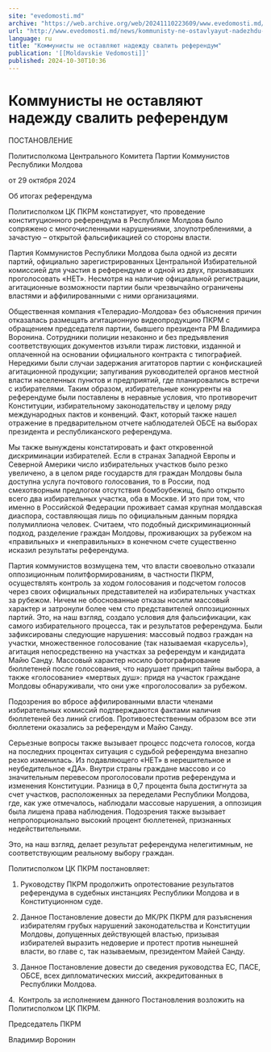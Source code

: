 ```yaml
---
site: "evedomosti.md"
archive: "https://web.archive.org/web/20241110223609/www.evedomosti.md/news/kommunisty-ne-ostavlyayut-nadezhdu-svalit-referendum"
url: "http://www.evedomosti.md/news/kommunisty-ne-ostavlyayut-nadezhdu-svalit-referendum"
language: ru
title: "Коммунисты не оставляют надежду свалить референдум"
publication: '[[Moldavskie Vedomosti]]'
published: 2024-10-30T10:36
---
```


# Коммунисты не оставляют надежду свалить референдум

ПОСТАНОВЛЕНИЕ

Политисполкома Центрального Комитета Партии Коммунистов Республики Молдова

от 29 октября 2024

Об итогах референдума

Политисполком ЦК ПКРМ констатирует, что проведение конституционного референдума в Республике Молдова было сопряжено с многочисленными нарушениями, злоупотреблениями, а зачастую – открытой фальсификацией со стороны власти.

Партия Коммунистов Республики Молдова была одной из десяти партий, официально зарегистрированных Центральной Избирательной комиссией для участия в референдуме и одной из двух, призывавших проголосовать «НЕТ». Несмотря на наличие официальной регистрации, агитационные возможности партии были чрезвычайно ограничены властями и аффилированными с ними организациями.

Общественная компания «Телерадио-Молдова» без объяснения причин отказалась размещать агитационную видеопродукцию ПКРМ с обращением председателя партии, бывшего президента РМ Владимира Воронина. Сотрудники полиции незаконно и без предъявления соответствующих документов изъяли тираж листовки, изданной и оплаченной на основании официального контракта с типографией. Нередкими были случаи задержания агитаторов партии с конфискацией агитационной продукции; запугивания руководителей органов местной власти населенных пунктов и предприятий, где планировались встречи с избирателями. Таким образом, избирательные конкуренты на референдуме были поставлены в неравные условия, что противоречит Конституции, избирательному законодательству и целому ряду международных пактов и конвенций. Факт, который также нашел отражение в предварительном отчете наблюдателей ОБСЕ на выборах президента и республиканского референдума.

Мы также вынуждены констатировать и факт откровенной дискриминации избирателей. Если в странах Западной Европы и Северной Америки число избирательных участков было резко увеличено, а в целом ряде государств для граждан Молдовы была доступна услуга почтового голосования, то в России, под смехотворным предлогом отсутствия бомбоубежищ, было открыто всего два избирательных участка, оба в Москве. И это при том, что именно в Российской Федерации проживает самая крупная молдавская диаспора, составляющая лишь по официальным данным порядка полумиллиона человек. Считаем, что подобный дискриминационный подход, разделение граждан Молдовы, проживающих за рубежом на «правильных» и «неправильных» в конечном счете существенно исказил результаты референдума.

Партия коммунистов возмущена тем, что власти своевольно отказали оппозиционным политформированиям, в частности ПКРМ, осуществлять контроль за ходом голосования и подсчетом голосов через своих официальных представителей на избирательных участках за рубежом. Ничем не обоснованные отказы носили массовый характер и затронули более чем сто представителей оппозиционных партий. Это, на наш взгляд, создало условия для фальсификации, как самого избирательного процесса, так и результатов референдума. Были зафиксированы следующие нарушения: массовый подвоз граждан на участки, множественное голосование (так называемая «карусель»), агитация непосредственно на участках за референдум и кандидата Майю Санду. Массовый характер носило фотографирование бюллетеней после голосования, что нарушает принцип тайны выбора, а также «голосование» «мертвых душ»: придя на участок граждане Молдовы обнаруживали, что они уже «проголосовали» за рубежом.

Подозрения во вбросе аффилированными власти членами избирательных комиссий подтверждаются фактами наличия бюллетеней без линий сгибов. Противоестественным образом все эти бюллетени оказались за референдум и Майю Санду.

Серьезные вопросы также вызывает процесс подсчета голосов, когда на последних процентах ситуация с судьбой референдума внезапно резко изменилась. Из подавляющего «НЕТ» в нерешительное и неубедительное «ДА». Внутри страны граждане массово и со значительным перевесом проголосовали против референдума и изменения Конституции. Разница в 0,7 процента была достигнута за счет участков, расположенных за переделами Республики Молдова, где, как уже отмечалось, наблюдали массовые нарушения, а оппозиция была лишена права наблюдения. Подозрения также вызывает непропорционально высокий процент бюллетеней, признанных недействительными.

Это, на наш взгляд, делает результат референдума нелегитимным, не соответствующим реальному выбору граждан.

Политисполком ЦК ПКРМ постановляет:

1. Руководству ПКРМ продолжить опротестование результатов референдума в судебных инстанциях Республики Молдова и в Конституционном суде.

2. Данное Постановление довести до МК/РК ПКРМ для разъяснения избирателям грубых нарушений законодательства и Конституции Молдовы, допущенных действующей властью, призывая избирателей выразить недоверие и протест против нынешней власти, во главе с, так называемым, президентом Майей Санду.

3. Данное Постановление довести до сведения руководства ЕС, ПАСЕ, ОБСЕ, всех дипломатических миссий, аккредитованных в Республики Молдова.

4.  Контроль за исполнением данного Постановления возложить на Политисполком ЦК ПКРМ.

Председатель ПКРМ

Владимир Воронин